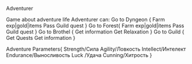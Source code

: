 Adventurer

Game about adventure life
Adventurer can:
Go to Dyngeon {
  Farm exp|gold|items
  Pass Guild quest
}
Go to Forest{
  Farm exp|gold|items
  Pass Guild quest
}
Go to Brothel {
  Get information
  Get Relaxation
}
Go to Guild {
  Get Quests
  Get information
}


Adventure Parameters{
  Strength/Сила
  Agility/Ловкость
  Intellect/Интелект
  Endurance/Выносливость
  Luck /Удача
  Cunning/Хитрость
}


